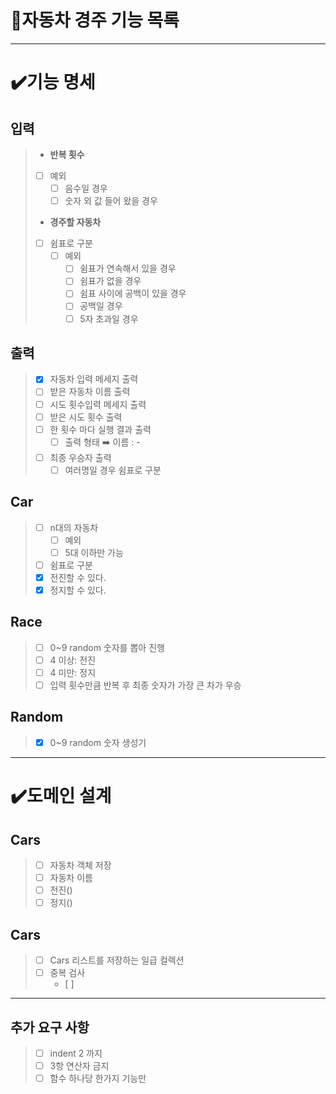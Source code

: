 # 🚀자동차 경주 기능 목록
- - -
# ✔️기능 명세
## 입력
> - **반복 횟수**
>  - [ ] 예외
>    - [ ] 음수일 경우
>    - [ ] 숫자 외 값 들어 왔을 경우
> - **경주할 자동차**
>  - [ ] 쉼표로 구분
>    - [ ] 예외 
>      - [ ] 쉼표가 연속해서 있을 경우
>      - [ ] 쉼표가 없을 경우
>      - [ ] 쉼표 사이에 공백이 있을 경우
>      - [ ] 공백일 경우
>      - [ ] 5자 초과일 경우 
## 출력
> - [x] 자동차 입력 메세지 출력
> - [ ] 받은 자동차 이름 출력
> - [ ] 시도 횟수입력 메세지 출력
> - [ ] 받은 시도 횟수 출력
> - [ ] 한 횟수 마다 실행 결과 출력
>   - [ ] 출력 형태 ➡️ 이름 : -  
> - [ ] 최종 우승자 출력
>   -[ ] 여러명일 경우 쉼표로 구분 
## Car
> - [ ] n대의 자동차
>   - [ ] 예외
>    - [ ] 5대 이하만 가능 
> - [ ] 쉼표로 구분
> - [x] 전진할 수 있다.
> - [x] 정지할 수 있다.
## Race
> - [ ] 0~9 random 숫자를 뽑아 진행
> - [ ] 4 이상: 전진
> - [ ] 4 미만: 정지
> - [ ] 입력 횟수만큼 반복 후 최종 숫자가 가장 큰 차가 우승
## Random
> - [x] 0~9 random 숫자 생성기
- - - 
# ✔️도메인 설계
## Cars
> - [ ] 자동차 객체 저장
> - [ ] 자동차 이름
> - [ ] 전진()
> - [ ] 정지()
## Cars
> - [ ] Cars 리스트를 저장하는 일급 컬렉션
> - [ ] 중복 검사
>   - [ ]  
- - - 
## 추가 요구 사항
> - [ ] indent 2 까지
> - [ ] 3항 연산자 금지
> - [ ] 함수 하나당 한가지 기능만
